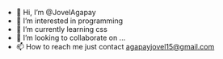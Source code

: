 - 👋 Hi, I’m @JovelAgapay
- 👀 I’m interested in programming
- 🌱 I’m currently learning css
- 💞️ I’m looking to collaborate on ...
- 📫 How to reach me just contact agapayjovel15@gmail.com

<!---
JovelAgapay/JovelAgapay is a ✨ special ✨ repository because its `README.md` (this file) appears on your GitHub profile.
You can click the Preview link to take a look at your changes.
--->
